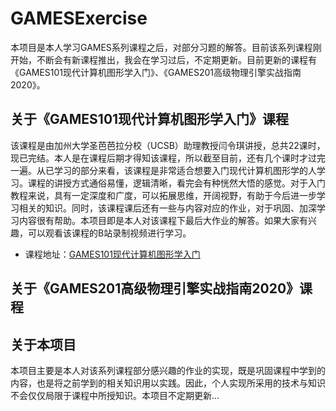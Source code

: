 # GAMESExercise
本项目是本人学习GAMES系列课程之后，对部分习题的解答。目前该系列课程刚开始，不断会有新课程推出，我会在学习过后，不定期更新。目前更新的课程有《GAMES101现代计算机图形学入门》、《GAMES201高级物理引擎实战指南2020》。

## 关于《GAMES101现代计算机图形学入门》课程
该课程是由加州大学圣芭芭拉分校（UCSB）助理教授闫令琪讲授，总共22课时，现已完结。本人是在课程后期才得知该课程，所以截至目前，还有几个课时才过完一遍。从已学习的部分来看，该课程是非常适合想要入门现代计算机图形学的人学习。课程的讲授方式通俗易懂，逻辑清晰，看完会有种恍然大悟的感觉。对于入门教程来说，具有一定深度和广度，可以拓展思维，开阔视野，有助于今后进一步学习相关的知识。同时，该课程课后还有一些与内容对应的作业，对于巩固、加深学习内容很有帮助。本项目即是本人对该课程下最后大作业的解答。如果大家有兴趣，可以观看该课程的B站录制视频进行学习。

* 课程地址：[GAMES101现代计算机图形学入门](https://www.bilibili.com/video/av90798049)  
## 关于《GAMES201高级物理引擎实战指南2020》课程

## 关于本项目
本项目主要是本人对该系列课程部分感兴趣的作业的实现，既是巩固课程中学到的内容，也是将之前学到的相关知识用以实践。因此，个人实现所采用的技术与知识不会仅仅局限于课程中所授知识。本项目不定期更新...
